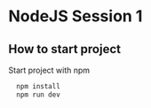 # NodeJS Session 1

## How to start project

Start project with npm

```bash
  npm install 
  npm run dev
```